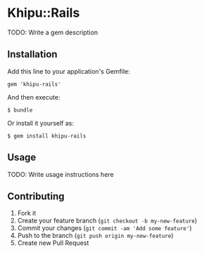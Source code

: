 # Khipu::Rails

TODO: Write a gem description

## Installation

Add this line to your application's Gemfile:

    gem 'khipu-rails'

And then execute:

    $ bundle

Or install it yourself as:

    $ gem install khipu-rails

## Usage

TODO: Write usage instructions here

## Contributing

1. Fork it
2. Create your feature branch (`git checkout -b my-new-feature`)
3. Commit your changes (`git commit -am 'Add some feature'`)
4. Push to the branch (`git push origin my-new-feature`)
5. Create new Pull Request
